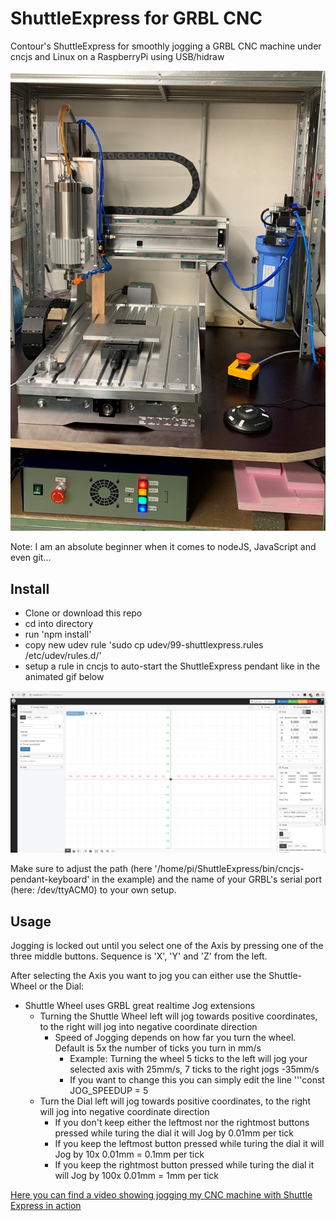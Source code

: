 # ShuttleExpress for GRBL CNC
Contour's ShuttleExpress for smoothly jogging a GRBL CNC machine under cncjs and Linux on a RaspberryPi using USB/hidraw

![Image of CNC machine](https://github.com/Duffmann/ShuttleGRBL/blob/master/doc/Sorotec_CL04.jpg)

Note: I am an absolute beginner when it comes to nodeJS, JavaScript and even git...

## Install

- Clone or download this repo
- cd into directory
- run 'npm install'
- copy new udev rule 'sudo cp udev/99-shuttlexpress.rules /etc/udev/rules.d/'
- setup a rule in cncjs to auto-start the ShuttleExpress pendant like in the animated gif below

![Adjust cncjs settings to auto-start ShuttleExpress pendant](https://github.com/Duffmann/ShuttleGRBL/blob/master/doc/cncjs_event_settings_for_ShuttleJog.gif)

Make sure to adjust the path (here '/home/pi/ShuttleExpress/bin/cncjs-pendant-keyboard' in the example) and the name of your GRBL's serial port (here: /dev/ttyACM0) to your own setup.

## Usage

Jogging is locked out until you select one of the Axis by pressing one of the three middle buttons. Sequence is 'X', 'Y' and 'Z' from the left.

After selecting the Axis you want to jog you can either use the Shuttle-Wheel or the Dial:
* Shuttle Wheel uses GRBL great realtime Jog extensions
  * Turning the Shuttle Wheel left will jog towards positive coordinates, to the right will jog into negative coordinate direction
    * Speed of Jogging depends on how far you turn the wheel. Default is 5x the number of ticks you turn in mm/s
      * Example: Turning the wheel 5 ticks to the left will jog your selected axis with 25mm/s, 7 ticks to the right jogs -35mm/s
      * If you want to change this you can simply edit the line '''const JOG_SPEEDUP = 5
  * Turn the Dial left will jog towards positive coordinates, to the right will jog into negative coordinate direction
    * If you don't keep either the leftmost nor the rightmost buttons pressed while turing the dial it will Jog by 0.01mm per tick
    * If you keep the leftmost button pressed while turing the dial it will Jog by 10x 0.01mm = 0.1mm per tick
    * If you keep the rightmost button pressed while turing the dial it will Jog by 100x 0.01mm = 1mm per tick
    
[Here you can find a video showing jogging my CNC machine with Shuttle Express in action](https://youtu.be/t8IjArDwbs0)
